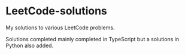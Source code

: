 # LeetCode-solutions

My solutions to various LeetCode problems.

Solutions completed mainly completed in TypeScript but a solutions in Python also added.
